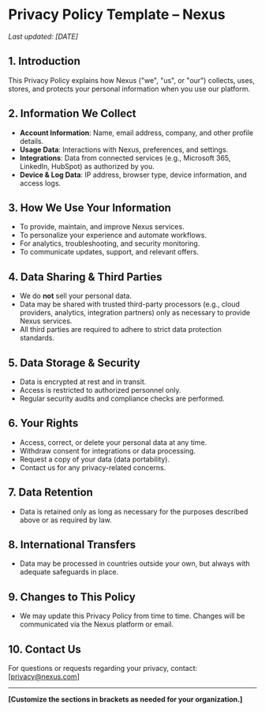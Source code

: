 # Privacy Policy Template – Nexus

_Last updated: [DATE]_

## 1. Introduction
This Privacy Policy explains how Nexus ("we", "us", or "our") collects, uses, stores, and protects your personal information when you use our platform.

## 2. Information We Collect
- **Account Information**: Name, email address, company, and other profile details.
- **Usage Data**: Interactions with Nexus, preferences, and settings.
- **Integrations**: Data from connected services (e.g., Microsoft 365, LinkedIn, HubSpot) as authorized by you.
- **Device & Log Data**: IP address, browser type, device information, and access logs.

## 3. How We Use Your Information
- To provide, maintain, and improve Nexus services.
- To personalize your experience and automate workflows.
- For analytics, troubleshooting, and security monitoring.
- To communicate updates, support, and relevant offers.

## 4. Data Sharing & Third Parties
- We do **not** sell your personal data.
- Data may be shared with trusted third-party processors (e.g., cloud providers, analytics, integration partners) only as necessary to provide Nexus services.
- All third parties are required to adhere to strict data protection standards.

## 5. Data Storage & Security
- Data is encrypted at rest and in transit.
- Access is restricted to authorized personnel only.
- Regular security audits and compliance checks are performed.

## 6. Your Rights
- Access, correct, or delete your personal data at any time.
- Withdraw consent for integrations or data processing.
- Request a copy of your data (data portability).
- Contact us for any privacy-related concerns.

## 7. Data Retention
- Data is retained only as long as necessary for the purposes described above or as required by law.

## 8. International Transfers
- Data may be processed in countries outside your own, but always with adequate safeguards in place.

## 9. Changes to This Policy
- We may update this Privacy Policy from time to time. Changes will be communicated via the Nexus platform or email.

## 10. Contact Us
For questions or requests regarding your privacy, contact: [privacy@nexus.com]

---
**[Customize the sections in brackets as needed for your organization.]** 